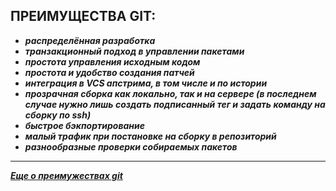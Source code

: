 ## **ПРЕИМУЩЕСТВА GIT:**
+ ***распределённая разработка*** 
+ ***транзакционный подход в управлении пакетами***
+ ***простота управления исходным кодом***
+ ***простота и удобство создания патчей***
+ ***интеграция в VCS апстрима, в том числе и по истории***
+ ***прозрачная сборка как локально, так и на сервере (в последнем случае нужно лишь создать подписанный тег и задать команду на сборку по ssh)***
+ ***быстрое бэкпортирование***
+ ***малый трафик при постановке на сборку в репозиторий***
+ ***разнообразные проверки собираемых пакетов***
___
***[Еще о преимужествах git](https://habr.com/ru/post/104198/)***


